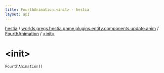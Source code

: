 ```yaml
---
title: FourthAnimation.<init> - hestia
layout: api
---
```


<div class='api-docs-breadcrumbs'><a href="../../index.html">hestia</a> / <a href="../index.html">worlds.gregs.hestia.game.plugins.entity.components.update.anim</a> / <a href="index.html">FourthAnimation</a> / <a href="./-init-.html">&lt;init&gt;</a></div>

# &lt;init&gt;

<div class="signature"><code><span class="identifier">FourthAnimation</span><span class="symbol">(</span><span class="symbol">)</span></code></div>
